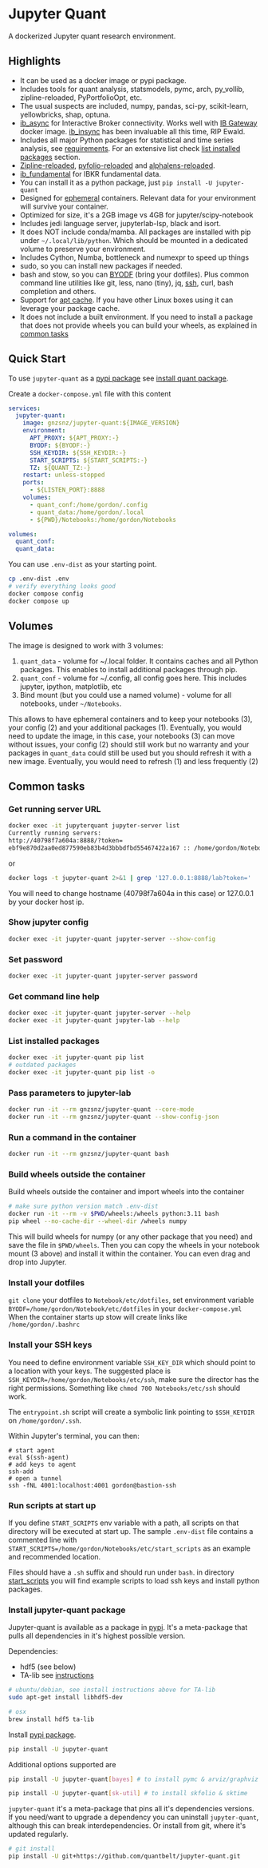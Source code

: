 # Jupyter Quant

A dockerized Jupyter quant research environment.

## Highlights

- It can be used as a docker image or pypi package.
- Includes tools for quant analysis, statsmodels, pymc, arch, py_vollib,
  zipline-reloaded, PyPortfolioOpt, etc.
- The usual suspects are included, numpy, pandas, sci-py, scikit-learn,
  yellowbricks, shap, optuna.
- [ib_async](https://github.com/ib-api-reloaded/ib_async) for Interactive Broker
  connectivity. Works well with
  [IB Gateway](https://github.com/gnzsnz/ib-gateway-docker) docker image.
  [ib_insync](https://github.com/erdewit/ib_insync/) has been invaluable all
  this time, RIP Ewald.
- Includes all major Python packages for statistical and time series analysis,
  see [requirements](https://github.com/gnzsnz/jupyter-quant/blob/master/requirements.txt).
  For an extensive list check
  [list installed packages](#list-installed-packages) section.
- [Zipline-reloaded](https://github.com/stefan-jansen/zipline-reloaded/),
  [pyfolio-reloaded](https://github.com/stefan-jansen/pyfolio-reloaded)
  and [alphalens-reloaded](https://github.com/stefan-jansen/alphalens-reloaded).
- [ib_fundamental](https://github.com/quantbelt/ib_fundamental) for IBKR
  fundamental data.
- You can install it as a python package, just `pip install -U jupyter-quant`
- Designed for [ephemeral](https://docs.docker.com/develop/develop-images/dockerfile_best-practices/#create-ephemeral-containers)
  containers. Relevant data for your environment will survive your container.
- Optimized for size, it's a 2GB image vs 4GB for jupyter/scipy-notebook
- Includes jedi language server, jupyterlab-lsp, black and isort.
- It does NOT include conda/mamba. All packages are installed with pip under
  `~/.local/lib/python`. Which should be mounted in a dedicated volume to
  preserve your environment.
- Includes Cython, Numba, bottleneck and numexpr to speed up things
- sudo, so you can install new packages if needed.
- bash and stow, so you can [BYODF](#install-your-dotfiles) (bring your
  dotfiles). Plus common command line utilities like git, less, nano (tiny), jq,
  [ssh](#install-your-ssh-keys), curl, bash completion and others.
- Support for [apt cache](https://github.com/gnzsnz/apt-cacher-ng). If you have
  other Linux boxes using it can leverage your package cache.
- It does not include a built environment. If you need to install a package
  that does not provide wheels you can build your wheels, as explained
  in [common tasks](#build-wheels-outside-the-container)

## Quick Start

To use `jupyter-quant` as a [pypi package](https://pypi.org/project/jupyter-quant/)
see [install quant package](#install-jupyter-quant-package).

Create a `docker-compose.yml` file with this content

```yml
services:
  jupyter-quant:
    image: gnzsnz/jupyter-quant:${IMAGE_VERSION}
    environment:
      APT_PROXY: ${APT_PROXY:-}
      BYODF: ${BYODF:-}
      SSH_KEYDIR: ${SSH_KEYDIR:-}
      START_SCRIPTS: ${START_SCRIPTS:-}
      TZ: ${QUANT_TZ:-}
    restart: unless-stopped
    ports:
      - ${LISTEN_PORT}:8888
    volumes:
      - quant_conf:/home/gordon/.config
      - quant_data:/home/gordon/.local
      - ${PWD}/Notebooks:/home/gordon/Notebooks

volumes:
  quant_conf:
  quant_data:
```

You can use `.env-dist` as your starting point.

```bash
cp .env-dist .env
# verify everything looks good
docker compose config
docker compose up
```

## Volumes

The image is designed to work with 3 volumes:

1. `quant_data` - volume for ~/.local folder. It contains caches and all Python
   packages. This enables to install additional packages through pip.
2. `quant_conf` - volume for ~/.config, all config goes here. This includes
   jupyter, ipython, matplotlib, etc
3. Bind mount (but you could use a named volume) - volume for all notebooks,
   under `~/Notebooks`.

This allows to have ephemeral containers and to keep your notebooks (3), your
config (2) and your additional packages (1). Eventually, you would need to
update the image, in this case, your notebooks (3) can move without issues,
your config (2) should still work but no warranty and your packages in
`quant_data` could still be used but you should refresh it with a new image.
Eventually, you would need to refresh (1) and less frequently (2)

## Common tasks

### Get running server URL

```bash
docker exec -it jupyterquant jupyter-server list
Currently running servers:
http://40798f7a604a:8888/?token=
ebf9e870d2aa0ed877590eb83b4d3bbbdfbd55467422a167 :: /home/gordon/Notebooks
```

or

```bash
docker logs -t jupyter-quant 2>&1 | grep '127.0.0.1:8888/lab?token='
```

You will need to change hostname (40798f7a604a in this case) or 127.0.0.1 by
your docker host ip.

### Show jupyter config

```bash
docker exec -it jupyter-quant jupyter-server --show-config
```

### Set password

```bash
docker exec -it jupyter-quant jupyter-server password
```

### Get command line help

```bash
docker exec -it jupyter-quant jupyter-server --help
docker exec -it jupyter-quant jupyter-lab --help
```

### List installed packages

```bash
docker exec -it jupyter-quant pip list
# outdated packages
docker exec -it jupyter-quant pip list -o
```

### Pass parameters to jupyter-lab

```bash
docker run -it --rm gnzsnz/jupyter-quant --core-mode
docker run -it --rm gnzsnz/jupyter-quant --show-config-json
```

### Run a command in the container

```bash
docker run -it --rm gnzsnz/jupyter-quant bash
```

### Build wheels outside the container

Build wheels outside the container and import wheels into the container

```bash
# make sure python version match .env-dist
docker run -it --rm -v $PWD/wheels:/wheels python:3.11 bash
pip wheel --no-cache-dir --wheel-dir /wheels numpy
```

This will build wheels for numpy (or any other package that you need) and save
the file in `$PWD/wheels`. Then you can copy the wheels in your notebook mount
(3 above) and install it within the container. You can even drag and drop into
Jupyter.

### Install your dotfiles

`git clone` your dotfiles to `Notebook/etc/dotfiles`, set environment variable
`BYODF=/home/gordon/Notebook/etc/dotfiles` in your `docker-compose.yml` When
the container starts up stow will create links like `/home/gordon/.bashrc`

### Install your SSH keys

You need to define environment variable `SSH_KEY_DIR` which should point to a
location with your keys. The suggested place is
`SSH_KEYDIR=/home/gordon/Notebooks/etc/ssh`, make sure the director has the
right permissions. Something like `chmod 700 Notebooks/etc/ssh` should work.

The `entrypoint.sh` script will create a symbolic link pointing to
`$SSH_KEYDIR` on `/home/gordon/.ssh`.

Within Jupyter's terminal, you can then:

```shell
# start agent
eval $(ssh-agent)
# add keys to agent
ssh-add
# open a tunnel
ssh -fNL 4001:localhost:4001 gordon@bastion-ssh
```

### Run scripts at start up

If you define `START_SCRIPTS` env variable with a path, all scripts on that
directory will be executed at start up. The sample `.env-dist` file contains
a commented line with `START_SCRIPTS=/home/gordon/Notebooks/etc/start_scripts`
as an example and recommended location.

Files should have a `.sh` suffix and should run under `bash`. in directory
[start_scripts](https://github.com/quantbelt/jupyter-quant/tree/master/start_scripts)
you will find example scripts to load ssh keys and install python packages.

### Install jupyter-quant package

Jupyter-quant is available as a package in [pypi](https://pypi.org/project/jupyter-quant/).
It's a meta-package that pulls all dependencies in it's highest possible version.

Dependencies:

- hdf5 (see below)
- TA-lib see [instructions](https://pypi.org/project/TA-Lib/)

```bash
# ubuntu/debian, see install instructions above for TA-lib
sudo apt-get install libhdf5-dev

# osx
brew install hdf5 ta-lib
```

Install [pypi package](https://pypi.org/project/jupyter-quant/).

```bash
pip install -U jupyter-quant
```

Additional options supported are

```bash
pip install -U jupyter-quant[bayes] # to install pymc & arviz/graphviz

pip install -U jupyter-quant[sk-util] # to install skfolio & sktime
```

`jupyter-quant` it's a meta-package that pins all it's dependencies versions.
If you need/want to upgrade a dependency you can uninstall `jupyter-quant`,
although this can break interdependencies. Or install from git, where it's
updated regularly.

```bash
# git install
pip install -U git+https://github.com/quantbelt/jupyter-quant.git
```
